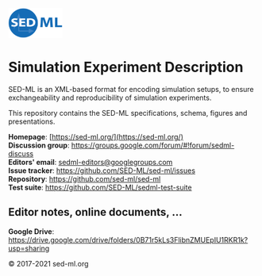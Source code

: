 <img alt="SED-ML logo" src="./figures/SEDML_logo.png" height="60" />

# Simulation Experiment Description
SED-ML is an XML-based format for encoding simulation setups, to ensure exchangeability and reproducibility of simulation experiments.

This repository contains the SED-ML specifications, schema, figures and presentations.

**Homepage**: [https://sed-ml.org/](https://sed-ml.org/)  
**Discussion group**: https://groups.google.com/forum/#!forum/sedml-discuss  
**Editors' email**: sedml-editors@googlegroups.com  
**Issue tracker**: https://github.com/SED-ML/sed-ml/issues  
**Repository**: https://github.com/sed-ml/sed-ml  
**Test suite**: https://github.com/SED-ML/sedml-test-suite  

## Editor notes, online documents, ...
**Google Drive**: https://drive.google.com/drive/folders/0B71r5kLs3FlibnZMUEpIU1RKR1k?usp=sharing  

&copy; 2017-2021 sed-ml.org
